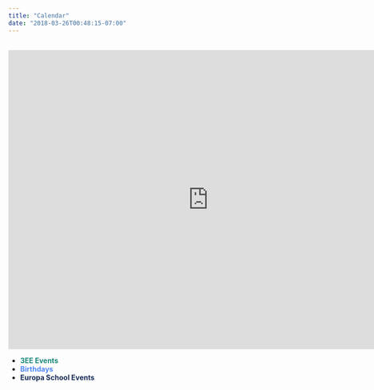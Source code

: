 ```yaml
---
title: "Calendar"
date: "2018-03-26T00:48:15-07:00"
---
```


<br/>

<iframe src="https://calendar.google.com/calendar/b/2/embed?title=Class%203EE%20Calendar&amp;height=600&amp;wkst=1&amp;bgcolor=%23FFFFFF&amp;src=europa.ee.2016%40gmail.com&amp;color=%231B887A&amp;src=uuhn0nb244pv3reh1bbs6m4fps%40group.calendar.google.com&amp;color=%234f86f7&amp;src=https://mis.europaschooluk.org/iCalendar?dName=europa&feed=ec193f4d-1236-4686-b22b-4384d276ef1b;color=%23182C57&amp" style="border-width:0" width="800" height="600" frameborder="0" scrolling="no"></iframe>

<br/>

* <span style="color:#1B887A">**3EE Events**<span>
* <span style="color:#4f86f7">**Birthdays**</span>
* <span style="color:#182C57">**Europa School Events**</span>

